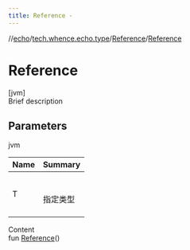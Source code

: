 ```yaml
---
title: Reference -
---
```

//[echo](../../index.md)/[tech.whence.echo.type](../index.md)/[Reference](index.md)/[Reference](-reference.md)



# Reference  
[jvm]  
Brief description  


## Parameters  
  
jvm  
  
|  Name|  Summary| 
|---|---|
| T| <br><br>指定类型<br><br>
  
  
Content  
fun [Reference](-reference.md)()  



